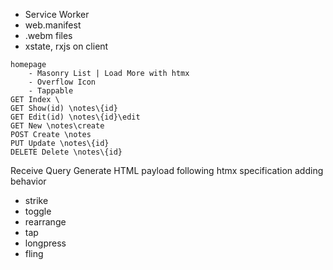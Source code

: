 - Service Worker
- web.manifest
- .webm files
- xstate, rxjs on client

```
homepage
    - Masonry List | Load More with htmx
    - Overflow Icon
    - Tappable
GET Index \
GET Show(id) \notes\{id}
GET Edit(id) \notes\{id}\edit
GET New \notes\create
POST Create \notes
PUT Update \notes\{id}
DELETE Delete \notes\{id}
```

<div hx-get={handleOnClick} />
<div hx-post={handleOnClick} />

Receive Query
Generate HTML payload following htmx specification adding behavior

- strike
- toggle
- rearrange
- tap
- longpress
- fling
